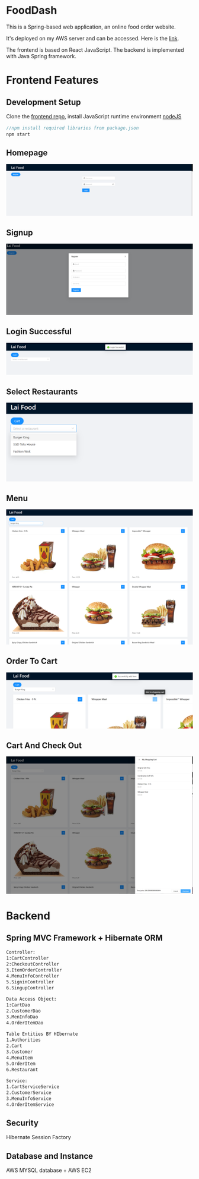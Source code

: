 



# FoodDash

This is a Spring-based web application, an online food order website.

It's deployed on my AWS server and can be accessed. Here is the [link](http://54.86.213.235/).


The frontend is based on React JavaScript. The backend is implemented with Java Spring framework.

# Frontend Features

## Development Setup

Clone the [frontend repo](foodDash-web-frontend), install JavaScript runtime environment [nodeJS](https://nodejs.org/en/)

```java
//npm install required libraries from package.json
npm start
```

## Homepage

![index page](demo_image/homepage.jpg)

## Signup

![index page](demo_image/signup.jpg)

## Login Successful

![index page](demo_image/login.jpg)

## Select Restaurants

![index page](demo_image/resturant.jpg)

## Menu

![index page](demo_image/menu.jpg)



## Order To Cart

![index page](demo_image/addcart.jpg)

## Cart And Check Out

![index page](demo_image/cartcheckout.jpg)



# Backend 

## Spring MVC Framework  + Hibernate ORM 

```
Controller:
1:CartController
2:CheckoutController
3.ItemOrderController
4.MenuInfoController
5.SigninController
6.SingupController
```

```
Data Access Object:
1:CartDao
2.CustomerDao
3.MenInfoDao
4.OrderItemDao
```

```
Table Entities BY HIbernate
1.Authorities
2.Cart
3.Customer
4.MenuItem
5.OrderItem
6.Restaurant
```

```
Service:
1.CartServiceService
2.CustomerService
3.MenuInfoService 
4.OrderItemService 
```

## Security

Hibernate Session Factory

## Database and Instance

AWS MYSQL database + AWS EC2